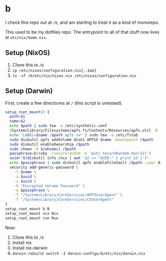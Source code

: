 # b

I check this repo out at `/b`, and am starting to treat it as a kind of monorepo.

This used to be my dotfiles repo. The entrypoint to all of that stuff now lives at
`etc/nix/home.nix`.

## Setup (NixOS)

1. Clone this to `/b`
2. `cp /etc/nixos/configuration.nix{,.bak}`
2. `ln -sf /b/etc/nix/nixos.nix /etc/nixos/configuration.nix`

## Setup (Darwin)

First, create a few directories at `/` (this script is untested):

```bash
setup_root_mount() {
  path=$1
  name=$2
  echo $path | sudo tee -a /etc/synthetic.conf
  /System/Library/Filesystems/apfs.fs/Contents/Resources/apfs.util -B
  echo "LABEL=$name /$path apfs rw" | sudo tee -a /etc/fstab
  sudo diskutil apfs addVolume disk1 APFSX $name -mountpoint /$path
  sudo diskutil enableOwnership /$path
  sudo chown -R $(whoami) /$path
  passphrase=$(ruby -rsecurerandom -e 'puts SecureRandom.hex(32)')
  uuid="$(diskutil info /nix | awk '$2 == "UUID:" { print $3 }')"
  echo $passphrase | sudo diskutil apfs enableFileVault /$path -user disk -stdinpassphrase
  security add-generic-password \
    -l $name \
    -a $uuid \
    -s $uuid \
    -D "Encrypted Volume Password" \
    -w $passphrase \
    -T "/System/Library/CoreServices/APFSUserAgent" \
    -T "/System/Library/CoreServices/CSUserAgent"
}
setup_root_mount b B
setup_root_mount nix Nix
setup_root_mount run Run
```

Now:

1. Clone this to `/b`
2. Install nix
3. Install nix-darwin
4. `darwin-rebuild switch -I darwin-config=/b/etc/nix/darwin.nix`
